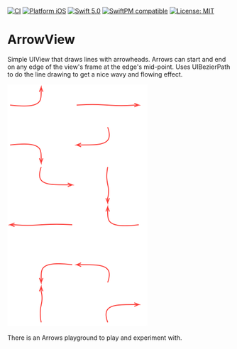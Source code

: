 [![CI](https://github.com/bradhowes/ArrowView/workflows/CI/badge.svg)](https://github.com/bradhowes/ArrowView)
[![Platform iOS](https://img.shields.io/badge/platform-iOS-blue.svg?style=flat)](https://apple.com)
[![Swift 5.0](https://img.shields.io/badge/Swift-5.0-orange.svg?style=flat)](https://swift.org)
[![SwiftPM compatible](https://img.shields.io/badge/SwiftPM-compatible-brightgreen.svg)](https://swift.org/package-manager/)
[![License: MIT](https://img.shields.io/badge/License-MIT-yellow.svg)](https://opensource.org/licenses/MIT)

# ArrowView

Simple UIView that draws lines with arrowheads. Arrows can start and end on any edge of the view's frame at the edge's mid-point. Uses UIBezierPath to do the line drawing to get a nice wavy and flowing
effect.

![](Examples.png)

There is an Arrows playground to play and experiment with.
